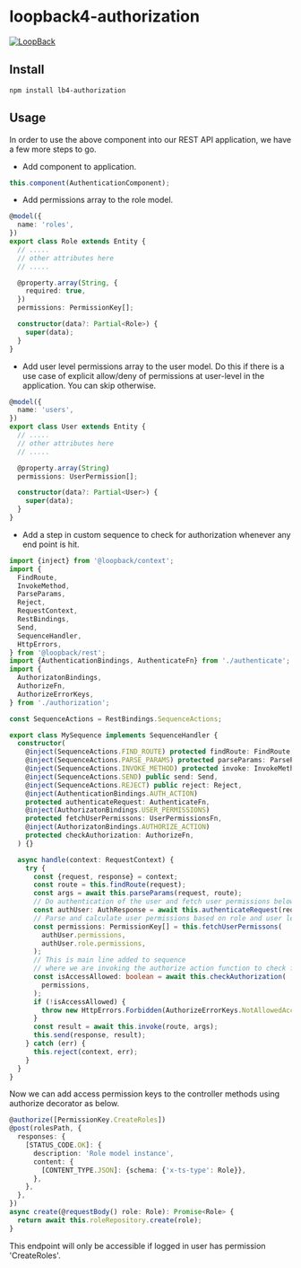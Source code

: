# loopback4-authorization

[![LoopBack](<https://github.com/strongloop/loopback-next/raw/master/docs/site/imgs/branding/Powered-by-LoopBack-Badge-(blue)-@2x.png>)](http://loopback.io/)

## Install

```
npm install lb4-authorization
```

## Usage

In order to use the above component into our REST API application, we have a few
more steps to go.

- Add component to application.

```ts
this.component(AuthenticationComponent);
```

- Add permissions array to the role model.

```ts
@model({
  name: 'roles',
})
export class Role extends Entity {
  // .....
  // other attributes here
  // .....

  @property.array(String, {
    required: true,
  })
  permissions: PermissionKey[];

  constructor(data?: Partial<Role>) {
    super(data);
  }
}
```

- Add user level permissions array to the user model. Do this if there is a use
  case of explicit allow/deny of permissions at user-level in the application.
  You can skip otherwise.

```ts
@model({
  name: 'users',
})
export class User extends Entity {
  // .....
  // other attributes here
  // .....

  @property.array(String)
  permissions: UserPermission[];

  constructor(data?: Partial<User>) {
    super(data);
  }
}
```

- Add a step in custom sequence to check for authorization whenever any end
  point is hit.

```ts
import {inject} from '@loopback/context';
import {
  FindRoute,
  InvokeMethod,
  ParseParams,
  Reject,
  RequestContext,
  RestBindings,
  Send,
  SequenceHandler,
  HttpErrors,
} from '@loopback/rest';
import {AuthenticationBindings, AuthenticateFn} from './authenticate';
import {
  AuthorizatonBindings,
  AuthorizeFn,
  AuthorizeErrorKeys,
} from './authorization';

const SequenceActions = RestBindings.SequenceActions;

export class MySequence implements SequenceHandler {
  constructor(
    @inject(SequenceActions.FIND_ROUTE) protected findRoute: FindRoute,
    @inject(SequenceActions.PARSE_PARAMS) protected parseParams: ParseParams,
    @inject(SequenceActions.INVOKE_METHOD) protected invoke: InvokeMethod,
    @inject(SequenceActions.SEND) public send: Send,
    @inject(SequenceActions.REJECT) public reject: Reject,
    @inject(AuthenticationBindings.AUTH_ACTION)
    protected authenticateRequest: AuthenticateFn,
    @inject(AuthorizatonBindings.USER_PERMISSIONS)
    protected fetchUserPermissons: UserPermissionsFn,
    @inject(AuthorizatonBindings.AUTHORIZE_ACTION)
    protected checkAuthorization: AuthorizeFn,
  ) {}

  async handle(context: RequestContext) {
    try {
      const {request, response} = context;
      const route = this.findRoute(request);
      const args = await this.parseParams(request, route);
      // Do authentication of the user and fetch user permissions below
      const authUser: AuthResponse = await this.authenticateRequest(request);
      // Parse and calculate user permissions based on role and user level
      const permissions: PermissionKey[] = this.fetchUserPermissons(
        authUser.permissions,
        authUser.role.permissions,
      );
      // This is main line added to sequence
      // where we are invoking the authorize action function to check for access
      const isAccessAllowed: boolean = await this.checkAuthorization(
        permissions,
      );
      if (!isAccessAllowed) {
        throw new HttpErrors.Forbidden(AuthorizeErrorKeys.NotAllowedAccess);
      }
      const result = await this.invoke(route, args);
      this.send(response, result);
    } catch (err) {
      this.reject(context, err);
    }
  }
}
```

Now we can add access permission keys to the controller methods using authorize
decorator as below.

```ts
@authorize([PermissionKey.CreateRoles])
@post(rolesPath, {
  responses: {
    [STATUS_CODE.OK]: {
      description: 'Role model instance',
      content: {
        [CONTENT_TYPE.JSON]: {schema: {'x-ts-type': Role}},
      },
    },
  },
})
async create(@requestBody() role: Role): Promise<Role> {
  return await this.roleRepository.create(role);
}
```

This endpoint will only be accessible if logged in user has permission
'CreateRoles'.
